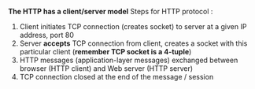 **The HTTP has a client/server model**
Steps for HTTP protocol :
1. Client initiates TCP connection (creates socket) to server at a given IP address, port 80
2. Server **accepts** TCP connection from client, creates a socket with this particular client (**remember TCP socket is a 4-tuple**)
3. HTTP messages (application-layer messages) exchanged between browser (HTTP client) and Web server (HTTP server)
4. TCP connection closed at the end of the message / session